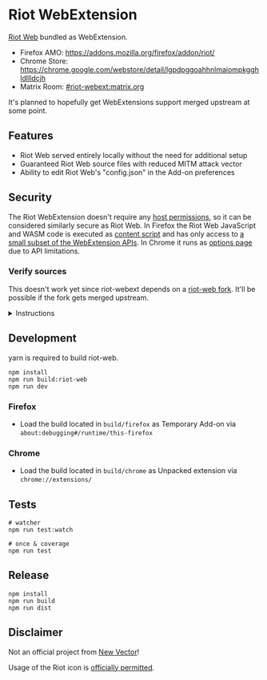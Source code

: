 # Riot WebExtension

[Riot Web](https://github.com/vector-im/riot-web) bundled as WebExtension.

- Firefox AMO: https://addons.mozilla.org/firefox/addon/riot/
- Chrome Store: https://chrome.google.com/webstore/detail/lgpdpggoahhnlmaiompkgghldllldcjh
- Matrix Room: [#riot-webext:matrix.org](https://matrix.to/#/#riot-webext:matrix)

It's planned to hopefully get WebExtensions support merged upstream at some point.

## Features

- Riot Web served entirely locally without the need for additional setup
- Guaranteed Riot Web source files with reduced MITM attack vector
- Ability to edit Riot Web's "config.json" in the Add-on preferences

## Security

The Riot WebExtension doesn't require any [host permissions](https://developer.mozilla.org/en-US/docs/Mozilla/Add-ons/WebExtensions/manifest.json/permissions#Host_permissions), so it can be considered similarly secure as Riot Web. In Firefox the Riot Web JavaScript and WASM code is executed as [content script](https://developer.mozilla.org/en-US/docs/Mozilla/Add-ons/WebExtensions/Content_scripts) and has only access to [a small subset of the WebExtension APIs](https://developer.mozilla.org/en-US/Add-ons/WebExtensions/Content_scripts#WebExtension_APIs). In Chrome it runs as [options page](https://developer.mozilla.org/en-US/docs/Mozilla/Add-ons/WebExtensions/manifest.json/options_ui) due to API limitations.


### Verify sources

This doesn't work yet since riot-webext depends on a [riot-web fork](https://github.com/stoically/riot-web). It'll be possible if the fork gets merged upstream.

<details>
<summary>Instructions</summary>

-   Download [matching release from riot-web](https://github.com/vector-im/riot-web/releases) and extract its content into a folder named `riot-web` using `tar xzf`
-   Download the Add-on itself and extract its content into a folder named `riot-webext` using `unzip`
-   Compare the sha256sums by running `[[ $(cd riot-web && find . -type f \( -exec sha256sum {} \; \) | sha256sum) == $(cd riot-webext/riot && find . -type f \( -exec sha256sum {} \; \) | sha256sum) ]] && echo "OK" || echo "sha256sums do not match!"`
-   Responds with `OK` if the sha256sums match

</details>

## Development

yarn is required to build riot-web.

```shell
npm install
npm run build:riot-web
npm run dev
```

### Firefox

- Load the build located in `build/firefox` as Temporary Add-on via
  `about:debugging#/runtime/this-firefox`

### Chrome

- Load the build located in `build/chrome` as Unpacked extension via `chrome://extensions/`

## Tests

```shell
# watcher
npm run test:watch

# once & coverage
npm run test
```

## Release

```shell
npm install
npm run build
npm run dist
```

## Disclaimer

Not an official project from [New Vector](https://vector.im/)!

Usage of the Riot icon is [officially permitted](https://matrix.to/#/!xYvNcQPhnkrdUmYczI:matrix.org/$lvRXRVIzCrv7RtFLYQmW5eAqImYQvMHDach_Rr1c6Hg?via=matrix.org&via=feneas.org&via=kde.org).